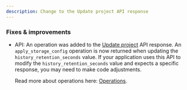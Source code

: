 ```yaml
---
description: Change to the Update project API response
---
```


### Fixes & improvements

- API: An operation was added to the [Update project](https://api-docs.neon.tech/reference/updateproject) API response. An `apply_storage_config` operation is now returned when updating the `history_retention_seconds` value. If your application uses this API to modify the `history_retention_seconds` value and expects a specific response, you may need to make code adjustments.
    
    Read more about operations here: [Operations](/docs/manage/operations).
